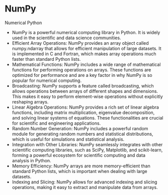 # NumPy
Numerical Python
- NumPy is a powerful numerical computing library in Python. It is widely used in the scientific and data science communities.
- Efficient Array Operations: NumPy provides an array object called numpy.ndarray that allows for efficient manipulation of large datasets. It is implemented in C and Fortran, which makes array operations much faster than standard Python lists.
- Mathematical Functions: NumPy includes a wide range of mathematical functions for performing operations on arrays. These functions are optimized for performance and are a key factor in why NumPy is so popular for numerical computing.
- Broadcasting: NumPy supports a feature called broadcasting, which allows operations between arrays of different shapes and dimensions. This makes it easy to perform element-wise operations without explicitly reshaping arrays.
- Linear Algebra Operations: NumPy provides a rich set of linear algebra functions, including matrix multiplication, eigenvalue decomposition, and solving linear systems of equations. These functionalities are crucial for scientific and engineering applications.
- Random Number Generation: NumPy includes a powerful random module for generating random numbers and statistical distributions, which is useful for simulations and statistical analysis.
- Integration with Other Libraries: NumPy seamlessly integrates with other scientific computing libraries, such as SciPy, Matplotlib, and scikit-learn, forming a powerful ecosystem for scientific computing and data analysis in Python.
- Memory Efficiency: NumPy arrays are more memory-efficient than standard Python lists, which is important when dealing with large datasets.
- Indexing and Slicing: NumPy allows for advanced indexing and slicing operations, making it easy to extract and manipulate data from arrays.
